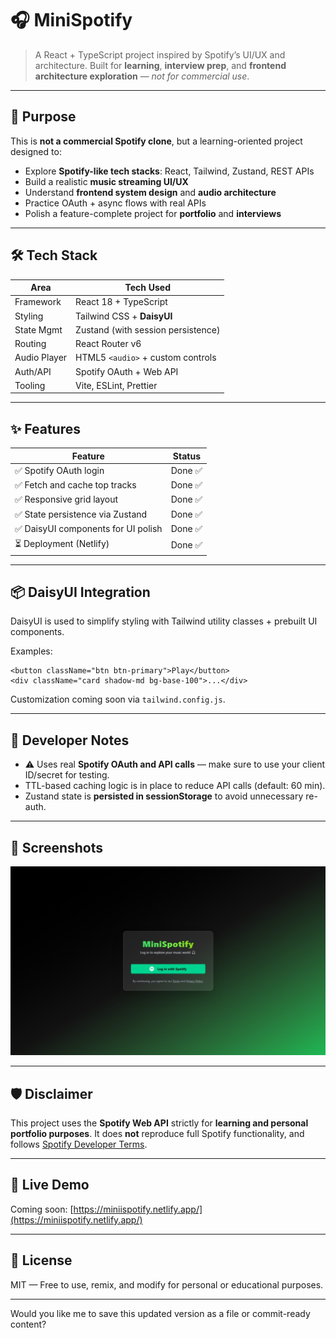 # 🎧 MiniSpotify

> A React + TypeScript project inspired by Spotify’s UI/UX and architecture.
> Built for **learning**, **interview prep**, and **frontend architecture exploration** — *not for commercial use*.

---

## 🎯 Purpose

This is **not a commercial Spotify clone**, but a learning-oriented project designed to:

* Explore **Spotify-like tech stacks**: React, Tailwind, Zustand, REST APIs
* Build a realistic **music streaming UI/UX**
* Understand **frontend system design** and **audio architecture**
* Practice OAuth + async flows with real APIs
* Polish a feature-complete project for **portfolio** and **interviews**

---

## 🛠️ Tech Stack

| Area         | Tech Used                          |
| ------------ | ---------------------------------- |
| Framework    | React 18 + TypeScript              |
| Styling      | Tailwind CSS + **DaisyUI**         |
| State Mgmt   | Zustand (with session persistence) |
| Routing      | React Router v6                    |
| Audio Player | HTML5 `<audio>` + custom controls  |
| Auth/API     | Spotify OAuth + Web API            |
| Tooling      | Vite, ESLint, Prettier             |

---

## ✨ Features

| Feature                            | Status      |
| ---------------------------------- | ----------- |
| ✅ Spotify OAuth login              | Done ✅      |
| ✅ Fetch and cache top tracks       | Done ✅      |
| ✅ Responsive grid layout           | Done ✅      |
| ✅ State persistence via Zustand    | Done ✅      |
| ✅ DaisyUI components for UI polish | Done ✅      |
| ⏳ Deployment (Netlify)             | Done ✅     |

---

## 📦 DaisyUI Integration

DaisyUI is used to simplify styling with Tailwind utility classes + prebuilt UI components.

Examples:

```tsx
<button className="btn btn-primary">Play</button>
<div className="card shadow-md bg-base-100">...</div>
```

Customization coming soon via `tailwind.config.js`.

---

## 🚧 Developer Notes

* ⚠️ Uses real **Spotify OAuth and API calls** — make sure to use your client ID/secret for testing.
* TTL-based caching logic is in place to reduce API calls (default: 60 min).
* Zustand state is **persisted in sessionStorage** to avoid unnecessary re-auth.

---

## 👀 Screenshots

![s1.png](src/assets/screenshots/s1.png)

---

## 🛡️ Disclaimer

This project uses the **Spotify Web API** strictly for **learning and personal portfolio purposes**.
It does **not** reproduce full Spotify functionality, and follows [Spotify Developer Terms](https://developer.spotify.com/terms).

---

## 🔗 Live Demo

Coming soon: [https://miniispotify.netlify.app/](https://miniispotify.netlify.app/)

---

## 🤝 License

MIT — Free to use, remix, and modify for personal or educational purposes.

---

Would you like me to save this updated version as a file or commit-ready content?
